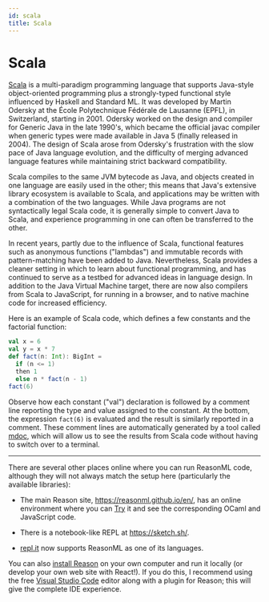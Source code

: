 ```yaml
---
id: scala
title: Scala
---
```


# Scala

[Scala](https://www.scala-lang.org/) is a multi-paradigm programming language that
supports Java-style object-oriented programming plus a strongly-typed functional style
influenced by Haskell and Standard ML.
It was developed by Martin Odersky at the École Polytechnique Fédérale de Lausanne (EPFL),
in Switzerland, starting in 2001.
Odersky worked on the design and compiler for Generic Java in the late 1990's, which became
the official javac compiler when generic types were made available in Java 5 (finally
released in 2004).
The design of Scala arose from Odersky's frustration with the slow pace of Java language
evolution, and the difficulty of merging advanced language features while maintaining strict
backward compatibility.

Scala compiles to the same JVM bytecode as Java, and objects created in one language are
easily used in the other; this means that Java's extensive library ecosystem is available to
Scala, and applications may be written with a combination of the two languages.
While Java programs are not syntactically legal Scala code, it is generally simple to
convert Java to Scala, and experience programming in one can often be transferred to the
other.

In recent years, partly due to the influence of Scala, functional features such as
anonymous functions ("lambdas") and immutable records with pattern-matching have been added
to Java.
Nevertheless, Scala provides a cleaner setting in which to learn about functional
programming, and has continued to serve as a testbed for advanced ideas in language design.
In addition to the Java Virtual Machine target, there are now also compilers from Scala to
JavaScript, for running in a browser, and to native machine code for increased efficiency.

Here is an example of Scala code, which defines a few constants and the factorial function:

```scala mdoc
val x = 6
val y = x * 7
def fact(n: Int): BigInt =
  if (n <= 1)
  then 1
  else n * fact(n - 1)
fact(6)
```

Observe how each constant ("val") declaration is followed by a comment line reporting the
type and value assigned to the constant.
At the bottom, the expression `fact(6)` is evaluated and the result is similarly
reported in a comment.
These comment lines are automatically generated by a tool called [mdoc](https://scalameta.org/mdoc/),
which will allow us to see the results from Scala code without having to switch over to a terminal.

---

There are several other places online where you can run ReasonML code, although they
will not always match the setup here (particularly the available libraries):

* The main Reason site, https://reasonml.github.io/en/, has an online environment where
you can [Try](https://reasonml.github.io/en/try) it and see the corresponding OCaml and
JavaScript code.

* There is a notebook-like REPL at https://sketch.sh/.

* [repl.it](https://repl.it/) now supports ReasonML as one of its languages.

You can also [install Reason](https://reasonml.github.io/docs/en/installation) on your
own computer and run it locally (or develop your own web site with React!). If you do this,
I recommend using the free [Visual Studio Code](https://code.visualstudio.com/) editor
along with a plugin for Reason; this will give the complete IDE experience.